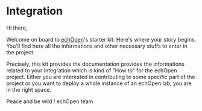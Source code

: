 # Integration

Hi there, 

Welcome on board to [echOpen](www.echopen.org)'s starter kit. Here's where your story begins. You'll find here all the informations and other necessary stuffs to enter in the project. 

Precisely, this kit provides the documentation provides the informations related to your integration which is kind of "How to" for the echOpen project. Either you are interested in contributing to some specific part of the project or you want to deploy a whole instance of an echOpen lab, you are in the right space. 

Peace and be wild !
echOpen team

